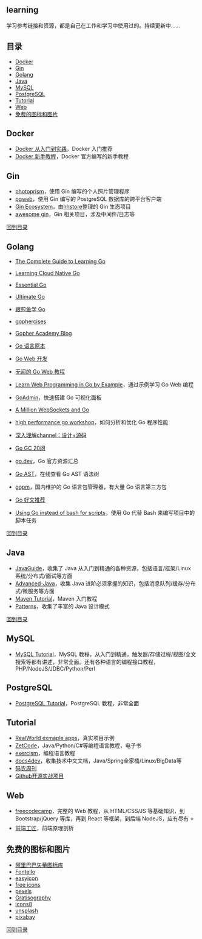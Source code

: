 ## learning

学习参考链接和资源，都是自己在工作和学习中使用过的。持续更新中……

## 目录

* [Docker](#Docker)
* [Gin](#Gin)
* [Golang](#Golang)
* [Java](#Java)
* [MySQL](#MySQL)
* [PostgreSQL](#PostgreSQL)
* [Tutorial](#Tutorial)
* [Web](#Web)
* [免费的图标和图片](#免费的图标和图片)

## Docker

- [Docker 从入门到实践](https://docker_practice.gitee.io/zh-cn/)，Docker 入门推荐
- [Docker 新手教程](https://docker-curriculum.com/)，Docker 官方编写的新手教程

## Gin

- [photoprism](https://github.com/photoprism/photoprism)，使用 Gin 编写的个人照片管理程序
- [pgweb](https://github.com/sosedoff/pgweb)，使用 Gin 编写的 PostgreSQL 数据库的跨平台客户端
- [Gin Ecosystem](https://github.com/hhstore/blog/issues/132)，由[hhstore](https://github.com/hhstore)整理的 Gin 生态项目
- [awesome gin](https://github.com/FlowerWrong/awesome-gin)，Gin 相关项目，涉及中间件/日志等

[回到目录](#目录)

## Golang

- [The Complete Guide to Learning Go](https://www.calhoun.io/guide-to-go/)
- [Learning Cloud Native Go](https://learning-cloud-native-go.github.io/)
- [Essential Go](https://www.programming-books.io/essential/go/)
- [Ultimate Go](https://github.com/hoanhan101/ultimate-go)
- [跟煎鱼学 Go](https://book.eddycjy.com/golang/)
- [gophercises](https://gophercises.com/)
- [Gopher Academy Blog](https://blog.gopheracademy.com/)
- [Go 语言原本](https://github.com/changkun/go-under-the-hood)

- [Go Web 开发](https://github.com/thewhitetulip/web-dev-golang-anti-textbook)
- [无闻的 Go Web 教程](https://github.com/unknwon/building-web-applications-in-go)
- [Learn Web Programming in Go by Example](https://gowebexamples.com/)，通过示例学习 Go Web 编程
- [GoAdmin](https://github.com/GoAdminGroup/go-admin)，快速搭建 Go 可视化面板

- [A Million WebSockets and Go](https://www.freecodecamp.org/news/million-websockets-and-go-cc58418460bb/)
- [high performance go workshop](https://dave.cheney.net/high-performance-go-workshop/gopherchina-2019.html)，如何分析和优化 Go 程序性能
- [深入理解channel：设计+源码](http://lessisbetter.site/2019/03/03/golang-channel-design-and-source/)
- [Go GC 20问](https://mp.weixin.qq.com/s/o2oMMh0PF5ZSoYD0XOBY2Q)

- [go.dev](https://go.dev/)，Go 官方资源汇总
- [Go AST](http://goast.yuroyoro.net/)，在线查看 Go AST 语法树
- [gopm](https://gopm.io/)，国内维护的 Go 语言包管理器，有大量 Go 语言第三方包
- [Go 好文推荐](https://github.com/chunlintang/golang-anything-recommend/blob/master/README.md)
- [Using Go instead of bash for scripts](https://presstige.io/p/Using-Go-instead-of-bash-for-scripts-6b51885c1f6940aeb40476000d0eb0fc)，使用 Go 代替 Bash 来编写项目中的脚本任务

[回到目录](#目录)

## Java

- [JavaGuide](https://github.com/Snailclimb/JavaGuide)，收集了 Java 从入门到精通的各种资源，包括语言/框架/Linux 系统/分布式/面试等方面
- [Advanced-Java](https://github.com/doocs/advanced-java)，收集 Java 进阶必须掌握的知识，包括消息队列/缓存/分布式/微服务等方面
- [Maven Tutorial](https://www.javaguides.net/p/maven.html)，Maven 入门教程
- [Patterns](https://java-design-patterns.com/patterns/)，收集了丰富的 Java 设计模式

[回到目录](#目录)

## MySQL

- [MySQL Tutorial](http://www.mysqltutorial.org/)，MySQL 教程，从入门到精通，触发器/存储过程/视图/全文搜索等都有讲述，非常全面。还有各种语言的编程接口教程，PHP/NodeJS/JDBC/Python/Perl

## PostgreSQL

- [PostgreSQL Tutorial](http://www.postgresqltutorial.com/)，PostgreSQL 教程，非常全面

## Tutorial

- [RealWorld exmaple apps](https://github.com/gothinkster/realworld)，真实项目示例
- [ZetCode](http://zetcode.com/)，Java/Python/C#等编程语言教程，电子书
- [exercism](https://exercism.io/)，编程语言教程
- [docs4dev](https://www.docs4dev.com/)，收集技术中文文档，Java/Spring全家桶/Linux/BigData等
- [码农周刊](https://github.com/rogerzhu/MNWeeklyCategory)
- [Github开源实战项目](https://juejin.im/post/5df9fe6be51d45583c1cc3f7)

## Web

- [freecodecamp](https://www.freecodecamp.org/learn/)，完整的 Web 教程，从 HTML/CSS/JS 等基础知识，到 Bootstrap/jQuery 等库，再到 React 等框架，到后端 NodeJS，应有尽有 :star:
- [前端工匠](https://github.com/ljianshu/Blog)，前端原理剖析

## 免费的图标和图片

- [阿里巴巴矢量图标库](https://www.iconfont.cn/home/index?spm=a313x.7781069.1998910419.2)
- [Fontello](https://www.iconfont.cn/home/index?spm=a313x.7781069.1998910419.2)
- [easyicon](https://www.easyicon.net/)
- [free icons](https://www.iconfinder.com/free_icons)
- [pexels](https://www.pexels.com/)
- [Gratisography](https://gratisography.com/)
- [icons8](https://icons8.com/)
- [unsplash](https://unsplash.com/)
- [pixabay](https://pixabay.com/)

[回到目录](#目录)
